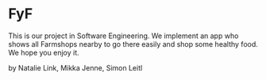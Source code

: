 # FyF
This is our project in Software Engineering.
We implement an app who shows all Farmshops nearby to go there easily and shop some healthy food.
We hope you enjoy it.

by Natalie Link, Mikka Jenne, Simon Leitl
